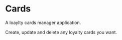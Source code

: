 # Cards

A loaylty cards manager application.

Create, update and delete any loyalty cards you want.
